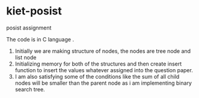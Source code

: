 # kiet-posist
posist assignment


The code is in C language .
1. Initially we are making structure of nodes, the nodes are tree node and list node
2. Initializing memory for both of the structures and then create insert function to insert the values whatever assigned into the question paper.
3. I am also satisfying some of the conditions like the sum of all child nodes will be smaller than the parent node as i am implementing binary search tree.
